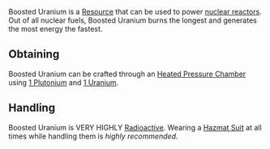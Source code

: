 Boosted Uranium is a [Resource](https://github.com/Slimefun/Slimefun4/wiki/Resources) that can be used to power [nuclear reactors](https://github.com/Slimefun/Slimefun4/wiki/Electric-Machines).
Out of all nuclear fuels, Boosted Uranium burns the longest and generates the most energy the fastest.

## Obtaining
Boosted Uranium can be crafted through an [Heated Pressure Chamber](https://github.com/Slimefun/Slimefun4/wiki/Heated-Pressure-Chamber) using [1 Plutonium](https://github.com/Slimefun/Slimefun4/wiki/Plutonium) and [1 Uranium](https://github.com/Slimefun/Slimefun4/wiki/Uranium).

## Handling
Boosted Uranium is VERY HIGHLY [Radioactive](https://github.com/Slimefun/Slimefun4/wiki/Radiation). Wearing a [Hazmat Suit](https://github.com/Slimefun/Slimefun4/wiki/Hazmat-Suit) at all times while handling them is *highly recommended*. 
